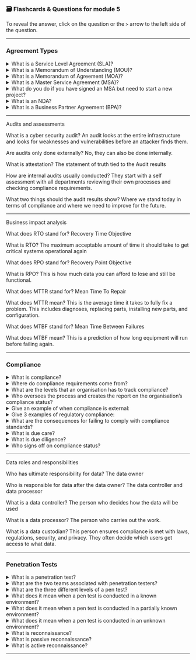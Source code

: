 ### 🗃️ Flashcards & Questions for module 5
To reveal the answer, click on the question or the `>` arrow to the left side of the question.

-----

### Agreement Types

<details>
  <summary>What is a Service Level Agreement (SLA)?</summary>
  This outlines minimum performance such as uptime guarantees, response times, or how quickly a technician can be dispatched if something goes wrong.
</details>

<details>
  <summary>What is a Memorandum of Understanding (MOU)?</summary>
  This is used in new business relationships to outline goals. This is usually informal.
</details>

<details>
  <summary>What is a Memorandum of Agreement (MOA)?</summary>
  This adds more information on how the two businesses will work together.
</details>

<details>
  <summary>What is a Master Service Agreement (MSA)?</summary>
  This is for long-term partnerships. This is legally binding and creates a framework between the two organisations.
</details>

<details>
  <summary>What do you do if you have signed an MSA but need to start a new project?</summary>
  Attach a Statement of Work (SOW) to the existing agreement.
</details>

<details>
  <summary>What is an NDA?</summary>
  Non-Disclosure Agreement is a legal contract between two parties and is used to keep data confidential.
</details>

<details>
  <summary>What is a Business Partner Agreement (BPA)?</summary>
  This is a legal contract that defines the relationship inside a company organisation including financial details, ownership stakes, and decision-making authority.
</details>


-----

Audits and assessments

What is a cyber security audit?
An audit looks at the entire infrastructure and looks for weaknesses and vulnerabilities before an attacker finds them.

Are audits only done externally?
No, they can also be done internally.

What is attestation?
The statement of truth tied to the Audit results

How are internal audits usually conducted?
They start with a self assessment with all departments reviewing their own processes and checking compliance requirements.

What two things should the audit results show?
Where we stand today in terms of compliance and where we need to improve for the future.


-----

Business impact analysis

What does RTO stand for?
Recovery Time Objective

What is RTO?
The maximum acceptable amount of time it should take to get critical systems operational again

What does RPO stand for?
Recovery Point Objective

What is RPO?
This is how much data you can afford to lose and still be functional.

What does MTTR stand for?
Mean Time To Repair

What does MTTR mean?
This is the average time it takes to fully fix a problem. This includes diagnoses, replacing parts, installing new parts, and configuration.

What does MTBF stand for?
Mean Time Between Failures

What does MTBF mean?
This is a prediction of how long equipment will run before failing again.


-----

### Compliance

<details>
  <summary>What is compliance?</summary>
  Compliance is the process of meeting required standards.
</details>

<details>
  <summary>Where do compliance requirements come from?</summary>
  Government laws, industry regulations, or agreements made with third parties.
</details>

<details>
  <summary>What are the levels that an organisation has to track compliance?</summary>
  Local, State, Federal, International.
</details>

<details>
  <summary>Who oversees the process and creates the report on the organisation’s compliance status?</summary>
  The Chief Compliance Officer (CCO).
</details>

<details>
  <summary>Give an example of when compliance is external:</summary>
  When working with vendors and partners you may have to meet their requirements and provide compliance reports.
</details>

<details>
  <summary>Give 3 examples of regulatory compliance:</summary>
  - **SOX (Sarbanes-Oxley Act):** Ensures accurate financial reporting for public companies.  
  - **HIPAA:** Protects medical information in the US.  
  - **GLBA (Gramm-Leach-Bliley Act):** Governs how financial institutions safeguard customer data.
</details>

<details>
  <summary>What are the consequences for failing to comply with compliance standards?</summary>
  Jail time, fines, loss of licence, loss of partnership, and reputational damage.
</details>

<details>
  <summary>What is due care?</summary>
  This means you are responsible for managing compliance.
</details>

<details>
  <summary>What is due diligence?</summary>
  This means you are vetting and managing third-party compliance.
</details>

<details>
  <summary>Who signs off on compliance status?</summary>
  Executives.
</details>


-----

Data roles and responsibilities

Who has ultimate responsibility for data?
The data owner

Who is responsible for data after the data owner?
The data controller and data processor 

What is a data controller?
The person who decides how the data will be used

What is a data processor?
The person who carries out the work. 

What is a data custodian?
This person ensures compliance is met with laws, regulations, security, and privacy. They often decide which users get access to what data.


-----

### Penetration Tests

<details>
  <summary>What is a penetration test?</summary>
  When penetration testers try to break into your system like an attacker to find vulnerabilities.
</details>

<details>
  <summary>What are the two teams associated with penetration testers?</summary>
  Red team (attackers) and Blue team (defenders).
</details>

<details>
  <summary>What are the three different levels of a pen test?</summary>
  Known environment, partially known environment, and unknown environment.
</details>

<details>
  <summary>What does it mean when a pen test is conducted in a known environment?</summary>
  The pen tester has been given or has knowledge on what systems the organisation is running.
</details>

<details>
  <summary>What does it mean when a pen test is conducted in a partially known environment?</summary>
  The pen tester has been given small amounts or has some idea of what systems the organisation is running.
</details>

<details>
  <summary>What does it mean when a pen test is conducted in an unknown environment?</summary>
  The pen tester knows nothing about the system.
</details>

<details>
  <summary>What is reconnaissance?</summary>
  Finding information before an attack.
</details>

<details>
  <summary>What is passive reconnaissance?</summary>
  This is finding information without touching the systems themselves. This prevents alerts from being triggered.
</details>

<details>
  <summary>What is active reconnaissance?</summary>
  This is finding information while attacking the system.
</details>


-----
